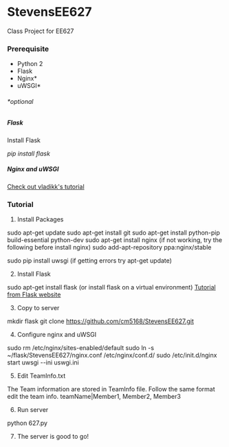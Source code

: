 # StevensEE627
Class Project for EE627

### Prerequisite
* Python 2
* Flask
* Nginx*
* uWSGI*

###### *optional


##### Flask
Install Flask

_pip install flask_

##### Nginx and uWSGI 
[Check out vladikk's tutorial](http://vladikk.com/2013/09/12/serving-flask-with-nginx-on-ubuntu/)

### Tutorial

1. Install Packages

sudo apt-get update
sudo apt-get install git
sudo apt-get install python-pip build-essential python-dev
sudo apt-get install nginx
(if not working, try the following before install nginx)
sudo add-apt-repository ppa:nginx/stable

sudo pip install uwsgi
(if getting errors try apt-get update)

2. Install Flask

sudo apt-get install flask
(or install flask on a virtual environment)
[Tutorial from Flask website](http://flask.pocoo.org/docs/0.10/installation/)

3. Copy to server

mkdir flask
git clone https://github.com/cm5168/StevensEE627.git

4. Configure nginx and uWSGI

sudo rm /etc/nginx/sites-enabled/default
sudo ln -s ~/flask/StevensEE627/nginx.conf /etc/nginx/conf.d/
sudo /etc/init.d/nginx start
uwsgi --ini uswgi.ini

5. Edit TeamInfo.txt

The Team information are stored in TeamInfo file. Follow the same format edit the team info.
teamName|Member1, Member2, Member3

6. Run server

python 627.py

7. The server is good to go!



